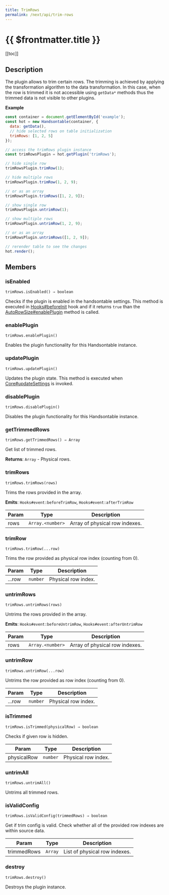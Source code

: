 ```yaml
---
title: TrimRows
permalink: /next/api/trim-rows
---
```


# {{ $frontmatter.title }}

[[toc]]

## Description


The plugin allows to trim certain rows. The trimming is achieved by applying the transformation algorithm to the data
transformation. In this case, when the row is trimmed it is not accessible using `getData*` methods thus the trimmed
data is not visible to other plugins.


**Example**  
```js
const container = document.getElementById('example');
const hot = new Handsontable(container, {
  data: getData(),
  // hide selected rows on table initialization
  trimRows: [1, 2, 5]
});

// access the trimRows plugin instance
const trimRowsPlugin = hot.getPlugin('trimRows');

// hide single row
trimRowsPlugin.trimRow(1);

// hide multiple rows
trimRowsPlugin.trimRow(1, 2, 9);

// or as an array
trimRowsPlugin.trimRows([1, 2, 9]);

// show single row
trimRowsPlugin.untrimRow(1);

// show multiple rows
trimRowsPlugin.untrimRow(1, 2, 9);

// or as an array
trimRowsPlugin.untrimRows([1, 2, 9]);

// rerender table to see the changes
hot.render();
```

## Members
### isEnabled
`trimRows.isEnabled() ⇒ boolean`

Checks if the plugin is enabled in the handsontable settings. This method is executed in [Hooks#beforeInit](Hooks#beforeInit)
hook and if it returns `true` than the [AutoRowSize#enablePlugin](auto-row-size#enableplugin) method is called.



### enablePlugin
`trimRows.enablePlugin()`

Enables the plugin functionality for this Handsontable instance.



### updatePlugin
`trimRows.updatePlugin()`

Updates the plugin state. This method is executed when [Core#updateSettings](Core#updateSettings) is invoked.



### disablePlugin
`trimRows.disablePlugin()`

Disables the plugin functionality for this Handsontable instance.



### getTrimmedRows
`trimRows.getTrimmedRows() ⇒ Array`

Get list of trimmed rows.


**Returns**: <code>Array</code> - Physical rows.  

### trimRows
`trimRows.trimRows(rows)`

Trims the rows provided in the array.

**Emits**: <code>Hooks#event:beforeTrimRow</code>, <code>Hooks#event:afterTrimRow</code>  

| Param | Type | Description |
| --- | --- | --- |
| rows | <code>Array.&lt;number&gt;</code> | Array of physical row indexes. |



### trimRow
`trimRows.trimRow(...row)`

Trims the row provided as physical row index (counting from 0).


| Param | Type | Description |
| --- | --- | --- |
| ...row | <code>number</code> | Physical row index. |



### untrimRows
`trimRows.untrimRows(rows)`

Untrims the rows provided in the array.

**Emits**: <code>Hooks#event:beforeUntrimRow</code>, <code>Hooks#event:afterUntrimRow</code>  

| Param | Type | Description |
| --- | --- | --- |
| rows | <code>Array.&lt;number&gt;</code> | Array of physical row indexes. |



### untrimRow
`trimRows.untrimRow(...row)`

Untrims the row provided as row index (counting from 0).


| Param | Type | Description |
| --- | --- | --- |
| ...row | <code>number</code> | Physical row index. |



### isTrimmed
`trimRows.isTrimmed(physicalRow) ⇒ boolean`

Checks if given row is hidden.


| Param | Type | Description |
| --- | --- | --- |
| physicalRow | <code>number</code> | Physical row index. |



### untrimAll
`trimRows.untrimAll()`

Untrims all trimmed rows.



### isValidConfig
`trimRows.isValidConfig(trimmedRows) ⇒ boolean`

Get if trim config is valid. Check whether all of the provided row indexes are within source data.


| Param | Type | Description |
| --- | --- | --- |
| trimmedRows | <code>Array</code> | List of physical row indexes. |



### destroy
`trimRows.destroy()`

Destroys the plugin instance.



